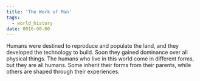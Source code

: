```yaml
---
title: 'The Work of Man'
tags:
  - world_history
date: 0016-00-00
---
```

Humans were destined to reproduce and populate the land, and they developed the technology to build. Soon they gained dominance over all physical things. The humans who live in this world come in different forms, but they are all humans. Some inherit their forms from their parents, while others are shaped through their experiences.
